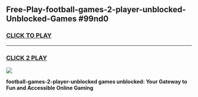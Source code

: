 
## Free-Play-football-games-2-player-unblocked-Unblocked-Games #99nd0
<h3>
<a href="https://news.freeplayer.one?title=football-games-2-player-unblocked&ref=8M">CLICK TO PLAY</a></h3>
<hr>

<h3>
<a href="https://news.freeplayer.one?title=football-games-2-player-unblocked&ref=8M">CLICK 2 PLAY</a>
  
</h3>

<a href="https://news.freeplayer.one?title=football-games-2-player-unblocked&ref=8M"><img src="https://clearcache.store/games.png"></a>


**football-games-2-player-unblocked games unblocked: Your Gateway to Fun and Accessible Online Gaming**
